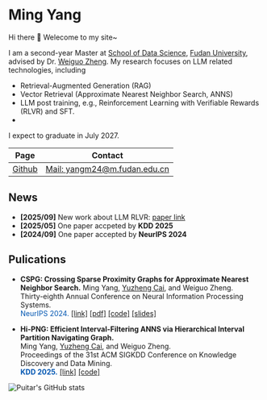 # Ming Yang

Hi there 👋 Welecome to my site~

I am a second-year Master at [School of Data Science](https://sds.fudan.edu.cn/), [Fudan University](https://www.fudan.edu.cn/en/), advised by Dr. [Weiguo Zheng](https://weiguozheng.github.io/). 
My research focuses on LLM related technologies, including

- Retrieval-Augmented Generation (RAG)
- Vector Retrieval (Approximate Nearest Neighbor Search, ANNS)
- LLM post training, e.g., Reinforcement Learning with Verifiable Rewards (RLVR) and SFT.
- 
I expect to graduate in July 2027.

| Page                                               | Contact                                   |
| -------------------------------------------------- | ----------------------------------------- |
| [Github](https://github.com/foru17)                | [Mail: yangm24@m.fudan.edu.cn](yangm24@m.fudan.edu.cn) |

## News
- **[2025/09]** New work about LLM RLVR: [paper link](https://www.arxiv.org/abs/2509.25240)
- **[2025/05]** One paper accpeted by **KDD 2025**
- **[2024/09]** One paper accepted by **NeurIPS 2024**

## Pulications

- **CSPG: Crossing Sparse Proximity Graphs for Approximate Nearest Neighbor Search.**
Ming Yang, <u>Yuzheng Cai</u>, and Weiguo Zheng.  
Thirty-eighth Annual Conference on Neural Information Processing Systems.   
<span style="color: #0056b2;">NeurIPS 2024.</span> 
[[link]](https://neurips.cc/virtual/2024/poster/93606) 
[[pdf]](https://proceedings.neurips.cc/paper_files/paper/2024/file/bab1486cec466c980b40e7d633dd4bbc-Paper-Conference.pdf) 
[[code]](https://github.com/PUITAR/CSPG) 
[[slides]](https://neurips.cc/media/neurips-2024/Slides/93606.pdf)

- **Hi-PNG: Efficient Interval-Filtering ANNS via Hierarchical Interval Partition Navigating Graph.**   
Ming Yang, <u>Yuzheng Cai</u>, and Weiguo Zheng.   
Proceedings of the 31st ACM SIGKDD Conference on Knowledge Discovery and Data Mining.   
<span style="color: #0056b2;">**KDD 2025.**</span> 
[[link]](https://doi.org/10.1145/3711896.3736997) 
[[code]](https://github.com/PUITAR/Hi-PNG)

![Puitar's GitHub stats](https://github-readme-stats.vercel.app/api?username=PUITAR&hide=contribs,issues)
